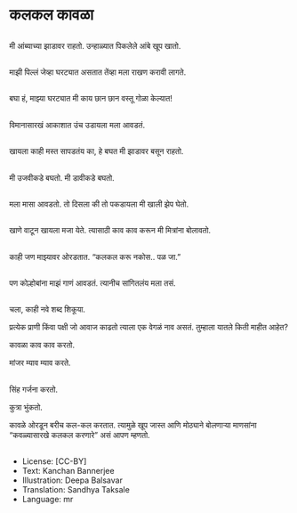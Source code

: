 # कलकल कावळा

##
मी आंब्याच्या झाडावर राहतो. उन्हाळ्यात पिकलेले आंबे खूप खातो.

##
माझी पिल्लं जेव्हा घरट्यात असतात तेंव्हा मला राखण करावी लागते.

##
बघा हं, माझ्या घरट्यात मी काय छान छान वस्तू गोळा केल्यात!

##
विमानासारखं आकाशात उंच उडायला मला आवडतं.

##
खायला काही मस्त सापडतंय का, हे बघत मी झाडावर बसून राहतो.

##
मी उजवीकडे बघतो. मी डावीकडे बघतो.

##
मला मासा आवडतो. तो दिसला की तो पकडायला मी खाली झेप घेतो.

##
खाणे वाटून खायला मजा येते. त्यासाठी काव काव करून मी मित्रांना बोलावतो.

##
काही जण माझ्यावर ओरडतात. “कलकल करू नकोस.. पळ जा.”

##
पण कोल्होबांना माझं गाणं आवडतं. त्यानीच सांगितलंय मला तसं.

##
चला, काही नवे शब्द शिकूया.

प्रत्येक प्राणी किंवा पक्षी जो आवाज काढतो त्याला एक वेगळं नाव असतं. तुम्हाला यातले किती माहीत आहेत?

कावळा काव काव करतो.

मांजर म्याव म्याव करते.

##
सिंह गर्जना करतो.

कुत्रा भुंकतो.

कावळे ओरडून बरीच कल-कल करतात. त्यामुळे खूप जास्त आणि मोठ्याने बोलणार्‍या माणसांना “कवळ्यासारखे कलकल करणारे” असं आपण म्हणतो.

##
* License: [CC-BY]
* Text: Kanchan Bannerjee
* Illustration: Deepa Balsavar
* Translation: Sandhya Taksale
* Language: mr
